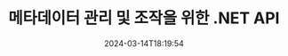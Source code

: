 ---
############################# Static ############################
layout: "product"
date: 2024-03-14T18:19:54
draft: false

product: "Metadata"
product_tag: "metadata"
platform: ".NET"
platform_tag: "net"

############################# Head ############################
head_title: ".NET 메타데이터 판독기, 뷰어, 추출기, 제거기 및 내보내기 API"
head_description: "PDF Word Excel PPTX Outlook 오디오 비디오 및 이미지의 메타데이터 읽기, 쓰기, 편집, 분석, 검색, 추출, 제거, 비교 및 ​​내보내기를 위한 C# .NET 메타데이터 API."

############################# Header ############################
title: "메타데이터 관리 및 조작을 위한 .NET API"
description: "모든 인기 있는 문서 및 이미지 파일 형식의 메타데이터 정보를 읽고, 편집하고, 제거하고, 검색하고, 검색하고, 비교하고, 바꾸고, 내보낼 수 있는 .NET 응용 프로그램을 구축합니다."
button:
    enable: true

############################# SubMenu ############################
submenu:
    enable: true
    
    left:
        img_alt: "GroupDocs.Metadata for .NET"
        image: "https://www.groupdocs.cloud/templates/groupdocs/images/product-logos/groupdocs-metadata-net.png"
        product: "GroupDocs.Metadata"
        platform: ".NET"
        
    middle:
        button:
            # button loop
            - link: "#overview"
              text: "개요"

            # button loop
            - link: "#features"
              text: "특징"

            # button loop
            - link: "#support"
              text: "지원하다"

            # button loop
            - link: "https://products.groupdocs.app/metadata"
              text: "라이브 데모"

            # button loop
            - link: "https://purchase.groupdocs.com/pricing/metadata/net"
              text: "가격"

    right:
        link_download: "https://downloads.groupdocs.com/metadata"
        link_learn: "https://docs.groupdocs.com/metadata/net/"
        link_buy: "https://purchase.groupdocs.com"

############################# Overview ############################
overview:
    enable: true
    content: |
      GroupDocs.Metadata for .NET API는 C#, ASP.NET 및 기타 .NET 기반 응용 프로그램과 쉽게 통합되어 최종 사용자가 외부 소프트웨어를 설치하지 않고도 다양한 이미지, 문서 및 기타 미디어 파일 형식의 메타데이터를 조작할 수 있도록 도와줍니다. .NET 메타데이터 라이브러리는 PDF, Microsoft Office Word, Excel 스프레드시트, PowerPoint 프레젠테이션, Outlook 이메일, 프로젝트와 같은 다양한 산업 표준 문서 형식 내에서 메타데이터 뷰어, 편집기, 제거기, 추출기, 비교 및 ​​내보내기 기능을 신속하게 추가할 수 있는 도구 구축을 지원합니다. , Visio 다이어그램, OneNote, 이미지, AutoCAD, Photoshop, 오디오, 비디오 및 메타파일.  

      Metadata API는 매우 유연하고 조작하기 쉽습니다. 문서 파일을 입력으로 가져오고, 메타데이터 정보를 분석하고, 지원되는 메타데이터 작업을 수행하고 수정된 파일을 저장하여 나중에 사용할 때 빠르게 액세스할 수 있습니다. 내장, XMP, EXIF, IPTC, 이미지 리소스 블록, ID3 및 사용자 지정 메타데이터 속성과 같은 가장 주목할만한 메타데이터 표준과 함께 작동합니다. GroupDocs.Metadata for .NET API를 통해 두 문서를 비교하여 메타데이터 속성에 있는 차이점과 유사점을 식별할 수도 있습니다. 필요한 문서의 메타데이터를 Excel, CSV 또는 DataSet으로 내보낼 수도 있습니다.

      .NET용 GroupDocs.Metadata는 .NET 플랫폼을 대상으로 하는 모든 개발 환경에서 응용 프로그램을 개발하는 데 사용할 수 있습니다. 모든 .NET 기반 언어와 호환되며 Mono 또는 .NET 프레임워크(.NET Core 포함)를 설치할 수 있는 널리 사용되는 운영 체제(Windows, Linux, MacOS)를 지원합니다.
    tabs:
      enable: true
      
      ## TAB ONE ##
      tab_one:
        description: |
          다음은 .NET용 GroupDocs.Metadata의 개요입니다.
      
        left:
          enable: true
          icon: "fas fa-file-image"
          title: "이미지 작업"
          content: |
            * XMP 메타데이터
            * EXIF 메타데이터
            * IPTC-IIM 메타데이터
            * PSD 메타데이터
            * CAD 메타데이터
            * 추가 IFD 태그 구문 분석
        
        right:
          enable: true
          icon: "fab fa-html5"
          title: "오디오 및 비디오 작업"
          content: |
            * 런타임 MP3 형식 감지
            * 가사 읽기3 태그
            * MPEG 오디오 정보 읽기
            * AVI 헤더 정보 읽기
            * 마트로스카 자막 읽기
            * Excel 또는 CSV로 데이터 내보내기
      
      ## TAB TWO ##
      tab_two:
        description: |
          .NET용 GroupDocs.Metadata는 다음을 지원합니다. [문서 파일 형식](https://docs.groupdocs.com/metadata/net/supported-document-formats/):

        left:
          enable: true
          table:
            # table loop
            - title: "마이크로 소프트 오피스"
              content: |
                * **Word:** DOC, DOCX, DOCM, DOT, DOTX, DOTM, RTF, TXT
                * **Excel:** XLS, XLSX, XLSM, XLSB, XLTM, XLT, XLTM, XLTX, XLAM, SXC, SpreadsheetML
                * **PowerPoint:** PPT, PPTX, PPS, PPSX, PPSM, POT, POTM, POTX, PPTM
                * **Visio:** VSD, VDX, VSS, VSSX, VSX, VST, VSTX, VTX, VSDX, VDW, VSTM, VSSM, VSDM
                * **Project:** MPP
                * **Outlook:** MSG, EML, EMLX, PST, OST
                * **OneNote:** ONE

        right:
          enable: true
          table:
            # table loop
            - title: "기타 형식"
              content: |
                * **OpenDocument**: ODT, ODS
                * **Portable**: PDF
                * **Photoshop**: PSD
                * **AutoCAD**: DWG, DXF
                * **오디오**:  MP3, WAV
                * **동영상**: AVI, MOV, QT, FLV
                * **Metafiles**: EMF, WMF
                * **vCard**: VCF, VCR
                * **이미지**: JPG, JPEG, JPE, JP2, PNG, GIF, TIFF, WebP, BMP, DJVU, DJV, DICOM
                * **Matroska Media Container**: MKV, MKA, MK3D, WEBM
                * **오픈타입 글꼴**: OTF, OTC, TTF, TTC
                * **기타**: EPUB, ZIP, TORRENT, ASF

      ## TAB THREE ##
      tab_three:
        description: |
          .NET용 GroupDocs.Metadata는 다음 운영 체제, 프레임워크 및 패키지 관리자를 지원합니다.
        
        left:
          enable: true
          table:
            # table loop
            - icon: "fab fa-windows"
              title: "운영체제"
              content: |
                * 윈도우 데스크탑
                * 윈도우 서버
                * 윈도우 애저
                * 리눅스

            # table loop
            - icon: "fas fa-code"
              title: "지원되는 프레임워크"
              content: |
                * .NET 프레임워크 2.0 이상
                * 모노 프레임워크 1.2 이상
                * .NET 표준 2.0
                * .NET 코어 2.0
                * .NET 코어 2.1
        right:
          enable: true
          table:
            # table loop
            - icon: "fas fa-box"
              title: "패키지 관리자"
              content: |
                * 누겟

            # table loop
            - icon: "fas fa-tools"
              title: "개발 환경"
              content: |
                * 마이크로소프트 비주얼 스튜디오
                * 자마린.안드로이드
                * Xamarin.IOS
                * 자마린.맥
                * 모노디벨롭

############################# Features ############################
features:
    enable: true
    title: ".NET용 GroupDocs.Metadata 기능"

    feature:
      # feature loop
      - icon: "fas fa-copy"
        content: "내장 및 사용자 지정 메타데이터 식별"
       
      # feature loop
      - icon: "fas fa-eye"
        content: "Microsoft Word, Excel, PowerPoint 및 PDF에서 숨겨진 데이터 검색 및 제거"

      # feature loop
      - icon: "fas fa-bolt"
        content: "문서 파일 유형의 런타임 인식"
      
      # feature loop
      - icon: "fas fa-file-powerpoint"
        content: "디지털 서명 감지/제거 기능"

      # feature loop
      - icon: "fas fa-code"
        content: "Matroska 멀티미디어 컨테이너에 대한 암호 보호 및 지원 식별"

      # feature loop
      - icon: "fas fa-cloud"
        content: "지원되는 형식에 대한 썸네일 검색 및 이미지 미리보기 렌더링"

      # feature loop
      - icon: "fas fa-remove-format"
        content: "특정 파일 또는 파일 스트림의 MIME 유형 감지"

      # feature loop
      - icon: "fas fa-comment-slash"
        content: "EPUB, CAD, EML 및 MSG 파일용 이미지 미리보기 생성"

      # feature loop
      - icon: "fas fa-location-arrow"
        content: "정의된 키를 사용하여 지원되는 형식의 메타데이터 속성 읽기"

      # feature loop
      - icon: "fas fa-border-all"
        content: "이메일 메시지의 메타데이터 읽기 및 OpenType 글꼴 파일 구문 분석"

      # feature loop
      - icon: "fas fa-wrench"
        content: "Matroska 자막 읽기 및 오디오 및 비디오 파일의 메타데이터 검색"

      # feature loop
      - icon: "fas fa-columns"
        content: "아카이브 형식 및 급류의 메타데이터 가져오기"

      # feature loop
      - icon: "fas fa-file-word"
        content: "지원되는 형식의 메타데이터 속성 및 신원 차이 또는 유사성 비교"

      # feature loop
      - icon: "fas fa-envelope"
        content: "파일의 메타데이터 속성 검색 및 모든 유형의 메타데이터 열거"

      # feature loop
      - icon: "fas fa-print"
        content: "지원되는 파일 형식의 메타데이터 속성 바꾸기"

      # feature loop
      - icon: "fas fa-file-archive"
        content: "Excel 95부터 시작하여 Microsoft Excel 파일에서 메타데이터 추출"

      # feature loop
      - icon: "fas fa-lock"
        content: "특정 카메라에서 만든 사진 찾기"

      # feature loop
      - icon: "fas fa-file-code"
        content: "이미지 메타데이터 속성 가져오기 및 사진에서 위치 정보 제거"

      # feature loop
      - icon: "fas fa-fill-drip"
        content: "보고서 및 문서에서 메타데이터 및 주석 제거"
        
      # feature loop
      - icon: "fas fa-file-excel"
        content: "PNG 이미지 파일에서 텍스트 메타데이터 추출"

      # feature loop
      - icon: "fas fa-heading"
        content: "문서 및 이미지의 메모리 소비 줄이기"

      # feature loop
      - icon: "fas fa-project-diagram"
        content: "WEBP, PNG 및 PSD 파일에서 EXIF ​​메타데이터 속성 업데이트"

      # feature loop
      - icon: "fas fa-cube"
        content: "MOV, MP3 및 WEBP 파일에서 XMP 메타데이터 속성 추출"

      # feature loop
      - icon: "fab fa-uncharted"
        content: "TIFF 이미지에서 IPTC 메타데이터 패키지 추가, 업데이트 및 삭제"

        
    more_feature:
      # more_feature_loop
      - title: "메타데이터 속성을 빠르게 가져오기"
        content: |
          .NET API용 GroupDocs.Metadata를 사용하여 지원되는 파일 형식에 대한 모든 종류의 메타데이터를 조작하는 것은 매우 간단합니다. 다음 코드는 C#을 사용하여 JPEG 파일에서 Photoshop 메타데이터를 제거하는 것이 얼마나 쉬운지 보여줍니다.
          ```cs
          using (var metadata = new GroupDocs.Metadata.Metadata("sample.jpeg"))
          {
            var root = metadata.GetRootPackage();
            root.RemoveImageResourcePackage();
            metadata.Save("output.jpeg");
          }
          ```      
      # more_feature_loop
      - title: "숨겨진 데이터의 검색 및 조작"
        content: "GroupDocs.Metadata for .NET은 Microsoft Word, Excel 및 PowerPoint 문서뿐만 아니라 PDF에서 숨겨진 데이터를 가져오고 제거하는 편리한 메커니즘을 제공합니다. 주석, 병합 필드, 숨겨진 페이지, 양식 필드, 주석 등을 조작할 수 있습니다."

############################# Support ############################
support:
    enable: true

############################# Solutions ############################
solutions:
    enable: true
    title: "GroupDocs.Metadata는 널리 사용되는 다른 개발 환경을 위한 문서 보기 API를 제공합니다."

    solution:
        # solution loop
        - img_alt: "GroupDocs.Metadata for Java"
          image: "/border/groupdocs-metadata-java.svg"
          product: "GroupDocs.Metadata"
          platform: "Java"
          link: "/metadata/java/"

        # solution loop
        - img_alt: "GroupDocs.Metadata for Node.js"
          image: "/border/groupdocs-metadata-nodejs-java.svg"
          product: "GroupDocs.Metadata"
          platform: "Node.js via Java"
          link: "/metadata/nodejs-java/"

############################# Back to top ###############################
back_to_top:
  enable: true
---